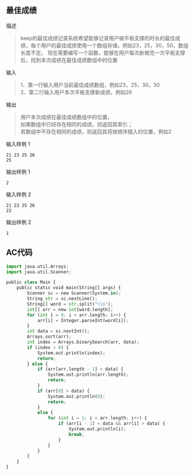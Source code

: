 ## 最佳成绩

描述

> keep的最佳成绩记录系统希望能够记录用户做平板支撑的时长的最佳成绩，每个用户的最佳成绩使用一个数组存储，例如23，25，30，50，数组长度不定。
现在需要编写一个函数，能够在用户每次新做完一次平板支撑后，找到本次成绩在最佳成绩数组中的位置

输入

> 1、第一行输入用户当前最佳成绩数组，例如23，25，30，50  
2、第二行输入用户本次平板支撑新成绩，例如26

输出

> 用户本次成绩在最佳成绩数组中的位置，  
如果数组中已经存在相同的成绩，则返回其索引；  
若数组中不存在相同的成绩，则返回其将按顺序插入的位置，例如2

输入样例 1 

```
21 23 25 26
25
```

输出样例 1

```
2
```

输入样例 2 

```
21 23 25 26     
22
```

输出样例 2

```
1
```


## AC代码

```Python
import java.util.Arrays;
import java.util.Scanner;

public class Main {
    public static void main(String[] args) {
        Scanner sc = new Scanner(System.in);
        String str = sc.nextLine();
        String[] word = str.split("\\s");
        int[] arr = new int[word.length];
        for (int i = 0; i < arr.length; i++) {
            arr[i] = Integer.parseInt(word[i]);
        }
        int data = sc.nextInt();
        Arrays.sort(arr);
        int index = Arrays.binarySearch(arr, data);
        if (index > 0) {
            System.out.println(index);
            return;
        } else {
            if (arr[arr.length - 1] < data) {
                System.out.println(arr.length);
                return;
            }
            if (arr[0] > data) {
                System.out.println(0);
                return;
            }
            else {
                for (int i = 1; i < arr.length; i++) {
                    if (arr[i - 1] < data && arr[i] > data) {
                        System.out.println(i);
                        break;
                    }
                }
            }
        }
    }
}
```